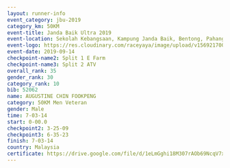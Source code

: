 ```yaml
---
layout: runner-info 
event_category: jbu-2019 
category_km: 50KM 
event-title: Janda Baik Ultra 2019
event-location: Sekolah Kebangsaan, Kampung Janda Baik, Bentong, Pahang, Malaysia 
event-logo: https://res.cloudinary.com/raceyaya/image/upload/v1569217009/logo/janda-baik_vch1pc.jpg 
event-date: 2019-09-14 
checkpoint-name2: Split 1 E Farm 
checkpoint-name3: Split 2 ATV 
overall_rank: 35
gender_rank: 30
category_rank: 10
bib: 52062
name: AUGUSTINE CHIN FOOKPENG
category: 50KM Men Veteran
gender: Male
time: 7-03-14
start: 0-00.0
checkpoint2: 3-25-09
checkpoint3: 6-35-23
finish: 7-03-14
country: Malaysia
certificate: https://drive.google.com/file/d/1eLmGghi18M307rAOb69NcqV7xf2K5DtP/view?usp=sharing
---
```

